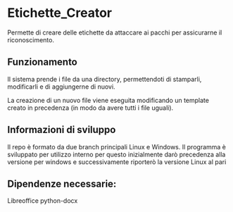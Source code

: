 # Etichette_Creator
Permette di creare delle etichette da attaccare ai pacchi per assicurarne il riconoscimento.

## Funzionamento 
Il sistema prende i file da una directory, permettendoti di stamparli, modificarli e di aggiungerne di nuovi. 

La creazione di un nuovo file viene eseguita modificando un template creato in precedenza (in modo da avere tutti i file uguali).

## Informazioni di sviluppo
Il repo è formato da due branch principali Linux e Windows. 
Il programma è sviluppato per utilizzo interno per questo inizialmente darò precedenza alla versione per windows e successivamente riporterò la versione Linux al pari


## Dipendenze necessarie:
Libreoffice python-docx
